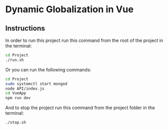# Dynamic Globalization in Vue

## Instructions

In order to run this project run this command from the root of the project in the terminal:

```bash
cd Project
./run.sh
```

Or you can run the following commands:

```bash
cd Project
sudo systemctl start mongod
node API/index.js 
cd VueApp
npm run dev
``` 

And to stop the project run this command from the project folder in the terminal:

```bash
./stop.sh
```




